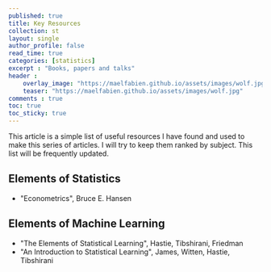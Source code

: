 ```yaml
---
published: true
title: Key Resources
collection: st
layout: single
author_profile: false
read_time: true
categories: [statistics]
excerpt : "Books, papers and talks"
header :
    overlay_image: "https://maelfabien.github.io/assets/images/wolf.jpg"
    teaser: "https://maelfabien.github.io/assets/images/wolf.jpg"
comments : true
toc: true
toc_sticky: true
---
```


This article is a simple list of useful resources I have found and used to make this series of articles. 
I will try to keep them ranked by subject. This list will be frequently updated. 

## Elements of Statistics

- "Econometrics", Bruce E. Hansen

## Elements of Machine Learning

- "The Elements of Statistical Learning", Hastie, Tibshirani, Friedman
- "An Introduction to Statistical Learning", James, Witten, Hastie, Tibshirani
